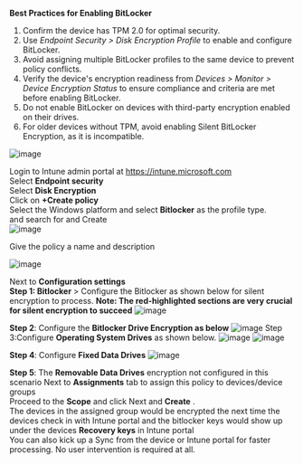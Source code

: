 **Best Practices for Enabling BitLocker**

1. Confirm the device has TPM 2.0 for optimal security.</br>
2. Use *Endpoint Security > Disk Encryption Profile* to enable and configure BitLocker.</br>
3. Avoid assigning multiple BitLocker profiles to the same device to prevent policy conflicts.</br>
4. Verify the device's encryption readiness from *Devices > Monitor > Device Encryption Status* to ensure compliance and criteria are met before enabling BitLocker.</br>
5. Do not enable BitLocker on devices with third-party encryption enabled on their drives.</br>
6. For older devices without TPM, avoid enabling Silent BitLocker Encryption, as it is incompatible.</br>
 
 ![image](https://github.com/user-attachments/assets/d3ddda5c-0e18-4091-9039-f242a2d7c724)


Login to Intune admin portal at https://intune.microsoft.com</br>
Select **Endpoint security**</br>
Select **Disk Encryption** </br>
Click on **+Create policy** </br>
Select the Windows platform and select **Bitlocker** as the profile type.</br> and search for and Create</br>
![image](https://github.com/user-attachments/assets/c5e79842-c290-4cc2-9ff8-9833d612becc)

Give the policy a name and description</br>

![image](https://github.com/user-attachments/assets/7fc781b6-44be-4aea-9d5d-fb1d0a055814)

Next to **Configuration settings** </br>
**Step 1: Bitlocker** > Configure the Bitlocker as shown below for silent encryption to process.
**Note: The red-highlighted sections are very crucial for silent encryption to succeed** 
![image](https://github.com/user-attachments/assets/b961611d-c593-4cad-ad93-abf29146646f)

**Step 2**: Configure the **Bitlocker Drive Encryption as below**
![image](https://github.com/user-attachments/assets/dac164db-ee7b-4d8d-b131-d3486783c2c5)
Step 3:Configure **Operating System Drives** as shown below.
![image](https://github.com/user-attachments/assets/76e41401-1497-47cc-8d89-1bd6d02869b3)
![image](https://github.com/user-attachments/assets/18c6005a-bf0c-4183-b876-8c7a9951d71f)

**Step 4**: Configure **Fixed Data Drives**
![image](https://github.com/user-attachments/assets/91fa3554-8c37-499a-a6cf-6bed5f4b95f6)

**Step 5**: The **Removable Data Drives** encryption not configured in this scenario
Next to **Assignments** tab to assign this policy to devices/device groups</br>
Proceed to the **Scope** and click Next and **Create**
.</br>
The devices in the assigned group would be encrypted the next time the devices check in with Intune portal and the bitlocker keys would show up under the devices **Recovery keys** in Intune portal</br>
You can also kick up a Sync from the device or Intune portal for faster processing. No user intervention is required at all. 

